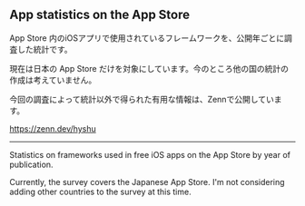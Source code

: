 App statistics on the App Store
----

App Store 内のiOSアプリで使用されているフレームワークを、公開年ごとに調査した統計です。

現在は日本の App Store だけを対象にしています。今のところ他の国の統計の作成は考えていません。

今回の調査によって統計以外で得られた有用な情報は、Zennで公開しています。

https://zenn.dev/hyshu

----

Statistics on frameworks used in free iOS apps on the App Store by year of publication.

Currently, the survey covers the Japanese App Store. I'm not considering adding other countries to the survey at this time.
